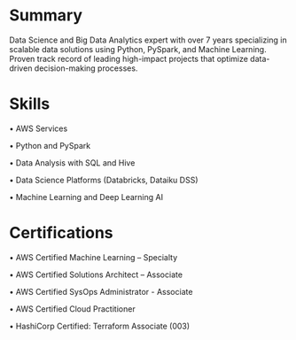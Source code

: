 # Summary
Data Science and Big Data Analytics expert with over 7 years specializing in scalable data solutions using Python, PySpark, and Machine Learning. Proven track record of leading high-impact projects that optimize data-driven decision-making processes. 

# Skills
•	AWS Services 

•	Python and PySpark

•	Data Analysis with SQL and Hive

•	Data Science Platforms (Databricks, Dataiku DSS)	

•	Machine Learning and Deep Learning AI

# Certifications
•	AWS Certified Machine Learning – Specialty

•	AWS Certified Solutions Architect – Associate

•	AWS Certified SysOps Administrator - Associate

•	AWS Certified Cloud Practitioner

•	HashiCorp Certified: Terraform Associate (003)


<!--
**Thomas-K-John/Thomas-K-John** is a ✨ _special_ ✨ repository because its `README.md` (this file) appears on your GitHub profile.

Here are some ideas to get you started:

- 🔭 I’m currently working on ...
- 🌱 I’m currently learning ...
- 👯 I’m looking to collaborate on ...
- 🤔 I’m looking for help with ...
- 💬 Ask me about ...
- 📫 How to reach me: ...
- 😄 Pronouns: ...
- ⚡ Fun fact: ...
-->
